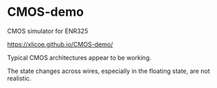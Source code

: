 # CMOS-demo

CMOS simulator for ENR325

https://xlicoe.github.io/CMOS-demo/

Typical CMOS architectures appear to be working.

The state changes across wires, especially in the floating state, are not realistic. 
